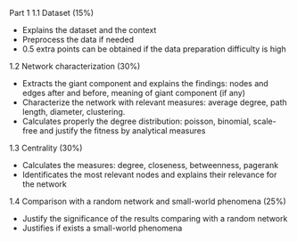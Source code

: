 Part 1
1.1 Dataset (15%)

- Explains the dataset and the context
- Preprocess the data if needed
- 0.5 extra points can be obtained if the data preparation difficulty is high

1.2 Network characterization (30%)

- Extracts the giant component and explains the findings: nodes and edges after and before, meaning of giant component (if any)
- Characterize the network with relevant measures: average degree, path length, diameter, clustering.
- Calculates properly the degree distribution: poisson, binomial, scale-free and justify the fitness by analytical measures

1.3 Centrality (30%)

- Calculates the measures: degree, closeness, betweenness, pagerank
- Identificates the most relevant nodes and explains their relevance for the network

1.4 Comparison with a random network and small-world phenomena (25%)

- Justify the significance of the results comparing with a random network
- Justifies if exists a small-world phenomena